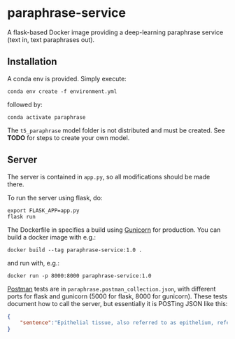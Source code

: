 # paraphrase-service

A flask-based Docker image providing a deep-learning paraphrase service (text in, text paraphrases out).


## Installation

A conda env is provided. Simply execute:

```
conda env create -f environment.yml
```
followed by:

```
conda activate paraphrase
```
The `t5_paraphrase` model folder is not distributed and must be created.
See **TODO** for steps to create your own model.

## Server

The server is contained in `app.py`, so all modifications should be made there.

To run the server using flask, do:

```
export FLASK_APP=app.py
flask run
```

The Dockerfile in specifies a build using [Gunicorn](https://flask.palletsprojects.com/en/1.1.x/deploying/wsgi-standalone/) for production.
You can build a docker image with e.g.:

```
docker build --tag paraphrase-service:1.0 .
```

and run with, e.g.:

```
docker run -p 8000:8000 paraphrase-service:1.0
```

[Postman](https://learning.postman.com/) tests are in `paraphrase.postman_collection.json`, with different ports for flask and gunicorn (5000 for flask, 8000 for gunicorn).
These tests document how to call the server, but essentially it is POSTing JSON like this:

```json
{
    "sentence":"Epithelial tissue, also referred to as epithelium, refers to the sheets of cells that cover exterior surfaces of the body, line internal cavities and passageways, and form certain glands."
}
```
